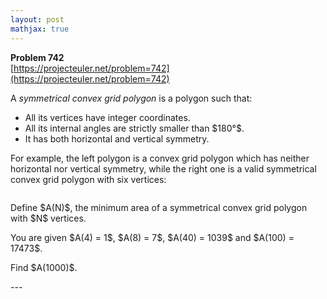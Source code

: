 ```yaml
---
layout: post
mathjax: true
---
```

**Problem 742**  
[https://projecteuler.net/problem=742](https://projecteuler.net/problem=742)

<p>A <i>symmetrical convex grid polygon</i> is a polygon such that:</p>
<ul>
<li>All its vertices have integer coordinates.</li>
<li>All its internal angles are strictly smaller than $180°$.</li>
<li>It has both horizontal and vertical symmetry.</li>
</ul>

<p>For example, the left polygon is a convex grid polygon which has neither horizontal nor vertical symmetry, while the right one is a valid symmetrical convex grid polygon with six vertices:</p>
<div style="text-align:center;">
<img src="https://projecteuler.net/project/images/p742_hexagons.jpg" class="dark_img" alt="" /></div>

<p>Define $A(N)$, the minimum area of a symmetrical convex grid polygon with $N$ vertices.</p>

<p>You are given $A(4) = 1$, $A(8) = 7$, $A(40) = 1039$ and $A(100) = 17473$.</p>

<p>Find $A(1000)$.</p>
---
